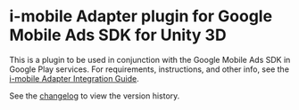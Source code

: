# i-mobile Adapter plugin for Google Mobile Ads SDK for Unity 3D

This is a plugin to be used in conjunction with the Google Mobile Ads SDK in
Google Play services. For requirements, instructions, and other info, see the
[i-mobile Adapter Integration Guide](https://developers.google.com/admob/unity/mediation/imobile).

See the [changelog](https://developers.google.com/admob/unity/mediation/imobile#i-mobile-unity-mediation-plugin-changelog)
to view the version history.
